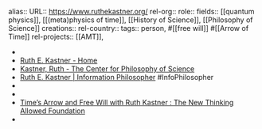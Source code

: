 alias::
URL:: https://www.ruthekastner.org/
rel-org::
role::
fields:: [[quantum physics]], [[(meta)physics of time]], [[History of Science]], [[Philosophy of Science]]
creations::
rel-country::
tags:: person, #[[free will]] #[[Arrow of Time]]
rel-projects:: [[AMT]],



-
- [Ruth E. Kastner - Home](https://www.ruthekastner.org/)
- [Kastner, Ruth - The Center for Philosophy of Science](https://www.centerphilsci.pitt.edu/fellows/ruth-kastner/)
- [Ruth E. Kastner | Information Philosopher](https://www.informationphilosopher.com/solutions/scientists/kastner/) #InfoPhilosopher
-
-
- [Time’s Arrow and Free Will with Ruth Kastner : The New Thinking Allowed Foundation](https://www.newthinkingallowed.org/time-s-arrow-and-free-will-with-ruth-kastner/)
-
